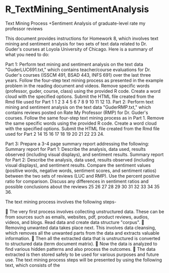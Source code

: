 # R_TextMining_SentimentAnalysis
Text Mining Process +Sentiment Analysis of graduate-level rate my professor reviews

This document provides instructions for Homework 8, which involves text mining and sentiment analysis for two sets of text data related to Dr. Guder's courses at Loyola University of Chicago. Here is a summary of what you need to do:

Part 1:
Perform text mining and sentiment analysis on the text data "GuderLUC691.txt," which contains teacher/course evaluations for Dr. Guder's courses (ISSCM 491, BSAD 443, INFS 691) over the last three years.
Follow the four-step text mining process as presented in the example problem in the reading document and videos.
Remove specific words (professor, guder, course, class) using the provided R code.
Create a word cloud with the specified options.
Submit the HTML file created from the Rmd file used for Part 1 1 2 3 4 5 6 7 8 9 10 11 12 13.
Part 2:
Perform text mining and sentiment analysis on the text data "GuderRMP.txt," which contains reviews posted on Rate My Professor (RMP) for Dr. Guder's courses.
Follow the same four-step text mining process as in Part 1.
Remove the same specific words using the provided R code.
Create a word cloud with the specified options.
Submit the HTML file created from the Rmd file used for Part 2 14 15 16 17 18 19 20 21 22 23 24.

Part 3:
Prepare a 3-4 page summary report addressing the following:
Summary report for Part 1: Describe the analysis, data used, results observed (including visual displays), and sentiment results.
Summary report for Part 2: Describe the analysis, data used, results observed (including visual displays), and sentiment results.
Compare the sentiment values (positive words, negative words, sentiment scores, and sentiment ratios) between the two sets of reviews (LUC and RMP). Use the percent positive ratio for comparison.
Discuss any differences in sentiment ratios and possible conclusions about the reviews 25 26 27 28 29 30 31 32 33 34 35 36.

The text mining process involves the following steps- 

 The very first process involves collecting unstructured data. These can be from sources 
such as emails, websites, pdf, product reviews, audios, videos, and blogs. Read data and 
create data structure "corpus". 
 Removing unwanted data takes place next. This involves data cleansing, which removes all 
the unwanted parts from the data and extracts valuable information. 
 Then all the extracted data that is unstructured is converted to structured data (term 
document matrix). 
 Now the data is analyzed to find various hidden patterns and also process the outcomes. 
 The data extracted is then stored safely to be used for various purposes and future use. 
The text mining process steps will be presented by using the following text, which consists of the
